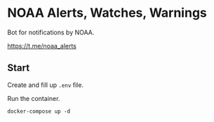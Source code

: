 # NOAA Alerts, Watches, Warnings

Bot for notifications by NOAA.

https://t.me/noaa_alerts

## Start

Create and fill up `.env` file. 

Run the container.

```shell script
docker-compose up -d
```
